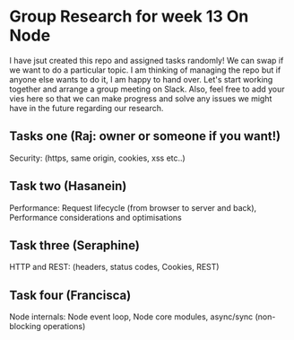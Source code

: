 # Group Research for week 13 On Node

I have jsut created this repo and assigned tasks randomly! We can swap if we want to do a particular topic. I am thinking of managing the repo but if anyone else wants to do it, I am happy to hand over. Let's start working together and arrange a group meeting on Slack. Also, feel free to add your vies here so that we can make progress and solve any issues we might have in the future regarding our research.

 ## Tasks one (Raj: owner or someone if you want!) 

Security: (https, same origin, cookies, xss etc..)

 ## Task two (Hasanein)

Performance: Request lifecycle (from browser to server and back), Performance considerations and optimisations 

## Task three (Seraphine)

HTTP and REST: (headers, status codes, Cookies, REST)

## Task four (Francisca)

Node internals: Node event loop, Node core modules, async/sync (non-blocking operations)
